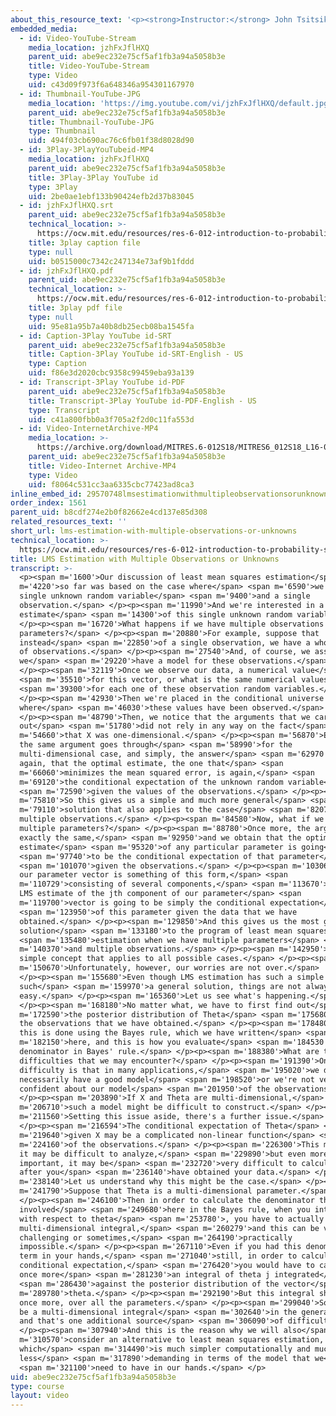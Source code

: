 ```yaml
---
about_this_resource_text: '<p><strong>Instructor:</strong> John Tsitsiklis</p>'
embedded_media:
  - id: Video-YouTube-Stream
    media_location: jzhFxJflHXQ
    parent_uid: abe9ec232e75cf5af1fb3a94a5058b3e
    title: Video-YouTube-Stream
    type: Video
    uid: c43d09f973f6a648346a954301167970
  - id: Thumbnail-YouTube-JPG
    media_location: 'https://img.youtube.com/vi/jzhFxJflHXQ/default.jpg'
    parent_uid: abe9ec232e75cf5af1fb3a94a5058b3e
    title: Thumbnail-YouTube-JPG
    type: Thumbnail
    uid: 494f03cb690ac76c6fb01f38d8028d90
  - id: 3Play-3PlayYouTubeid-MP4
    media_location: jzhFxJflHXQ
    parent_uid: abe9ec232e75cf5af1fb3a94a5058b3e
    title: 3Play-3Play YouTube id
    type: 3Play
    uid: 2be0ae1ebf133b90424efb2d37b83045
  - id: jzhFxJflHXQ.srt
    parent_uid: abe9ec232e75cf5af1fb3a94a5058b3e
    technical_location: >-
      https://ocw.mit.edu/resources/res-6-012-introduction-to-probability-spring-2018/part-ii-inference-limit-theorems/lms-estimation-with-multiple-observations-or-unknowns/jzhFxJflHXQ.srt
    title: 3play caption file
    type: null
    uid: b0515000c7342c247134e73af9b1fddd
  - id: jzhFxJflHXQ.pdf
    parent_uid: abe9ec232e75cf5af1fb3a94a5058b3e
    technical_location: >-
      https://ocw.mit.edu/resources/res-6-012-introduction-to-probability-spring-2018/part-ii-inference-limit-theorems/lms-estimation-with-multiple-observations-or-unknowns/jzhFxJflHXQ.pdf
    title: 3play pdf file
    type: null
    uid: 95e81a95b7a40b8db25ecb08ba1545fa
  - id: Caption-3Play YouTube id-SRT
    parent_uid: abe9ec232e75cf5af1fb3a94a5058b3e
    title: Caption-3Play YouTube id-SRT-English - US
    type: Caption
    uid: f86e3d2020cbc9358c99459eba93a139
  - id: Transcript-3Play YouTube id-PDF
    parent_uid: abe9ec232e75cf5af1fb3a94a5058b3e
    title: Transcript-3Play YouTube id-PDF-English - US
    type: Transcript
    uid: c41a800fbb0a3f705a2f2d0c11fa553d
  - id: Video-InternetArchive-MP4
    media_location: >-
      https://archive.org/download/MITRES.6-012S18/MITRES6_012S18_L16-07_300k.mp4
    parent_uid: abe9ec232e75cf5af1fb3a94a5058b3e
    title: Video-Internet Archive-MP4
    type: Video
    uid: f8064c531cc3aa6335cbc77423ad8ca3
inline_embed_id: 29570748lmsestimationwithmultipleobservationsorunknowns40318631
order_index: 1561
parent_uid: b8cdf274e2b0f82662e4cd137e85d308
related_resources_text: ''
short_url: lms-estimation-with-multiple-observations-or-unknowns
technical_location: >-
  https://ocw.mit.edu/resources/res-6-012-introduction-to-probability-spring-2018/part-ii-inference-limit-theorems/lms-estimation-with-multiple-observations-or-unknowns
title: LMS Estimation with Multiple Observations or Unknowns
transcript: >-
  <p><span m='1600'>Our discussion of least mean squares estimation</span> <span
  m='4220'>so far was based on the case where</span> <span m='6590'>we have a
  single unknown random variable</span> <span m='9400'>and a single
  observation.</span> </p><p><span m='11990'>And we're interested in a point
  estimate</span> <span m='14300'>of this single unknown random variable.</span>
  </p><p><span m='16720'>What happens if we have multiple observations or
  parameters?</span> </p><p><span m='20880'>For example, suppose that
  instead</span> <span m='22850'>of a single observation, we have a whole vector
  of observations.</span> </p><p><span m='27540'>And, of course, we assume that
  we</span> <span m='29220'>have a model for these observations.</span>
  </p><p><span m='32119'>Once we observe our data, a numerical value</span>
  <span m='35510'>for this vector, or what is the same numerical values</span>
  <span m='39300'>for each one of these observation random variables.</span>
  </p><p><span m='42930'>Then we're placed in the conditional universe
  where</span> <span m='46030'>these values have been observed.</span>
  </p><p><span m='48790'>Then, we notice that the arguments that we carried
  out</span> <span m='51780'>did not rely in any way on the fact</span> <span
  m='54660'>that X was one-dimensional.</span> </p><p><span m='56870'>Exactly
  the same argument goes through</span> <span m='58990'>for the
  multi-dimensional case, and simply, the answer</span> <span m='62970'>is
  again, that the optimal estimate, the one that</span> <span
  m='66060'>minimizes the mean squared error, is again,</span> <span
  m='69120'>the conditional expectation of the unknown random variable</span>
  <span m='72590'>given the values of the observations.</span> </p><p><span
  m='75810'>So this gives us a simple and much more general</span> <span
  m='79110'>solution that also applies to the case</span> <span m='82070'>of
  multiple observations.</span> </p><p><span m='84580'>Now, what if we have
  multiple parameters?</span> </p><p><span m='88780'>Once more, the argument is
  exactly the same,</span> <span m='92950'>and we obtain that the optimal
  estimate</span> <span m='95320'>of any particular parameter is going</span>
  <span m='97740'>to be the conditional expectation of that parameter</span>
  <span m='101070'>given the observations.</span> </p><p><span m='103060'>So if
  our parameter vector is something of this form,</span> <span
  m='110729'>consisting of several components,</span> <span m='113670'>then the
  LMS estimate of the jth component of our parameter</span> <span
  m='119700'>vector is going to be simply the conditional expectation</span>
  <span m='123950'>of this parameter given the data that we have
  obtained.</span> </p><p><span m='129850'>And this gives us the most general
  solution</span> <span m='133180'>to the program of least mean squares</span>
  <span m='135480'>estimation when we have multiple parameters</span> <span
  m='140370'>and multiple observations.</span> </p><p><span m='142950'>One very
  simple concept that applies to all possible cases.</span> </p><p><span
  m='150670'>Unfortunately, however, our worries are not over.</span>
  </p><p><span m='155680'>Even though LMS estimation has such a simple and
  such</span> <span m='159970'>a general solution, things are not always
  easy.</span> </p><p><span m='165360'>Let us see what's happening.</span>
  </p><p><span m='168180'>No matter what, we have to first find out</span> <span
  m='172590'>the posterior distribution of Theta</span> <span m='175680'>given
  the observations that we have obtained.</span> </p><p><span m='178480'>And
  this is done using the Bayes rule, which we have written</span> <span
  m='182150'>here, and this is how you evaluate</span> <span m='184530'>the
  denominator in Bayes' rule.</span> </p><p><span m='188380'>What are the
  difficulties that we may encounter?</span> </p><p><span m='191390'>One first
  difficulty is that in many applications,</span> <span m='195020'>we do not
  necessarily have a good model</span> <span m='198520'>or we're not very
  confident about our model</span> <span m='201950'>of the observations.</span>
  </p><p><span m='203890'>If X and Theta are multi-dimensional,</span> <span
  m='206710'>such a model might be difficult to construct.</span> </p><p><span
  m='211560'>Setting this issue aside, there's a further issue.</span>
  </p><p><span m='216594'>The conditional expectation of Theta</span> <span
  m='219640'>given X may be a complicated non-linear function</span> <span
  m='224160'>of the observations.</span> </p><p><span m='226300'>This means that
  it may be difficult to analyze,</span> <span m='229890'>but even more
  important, it may be</span> <span m='232720'>very difficult to calculate even
  after you</span> <span m='236140'>have obtained your data.</span> </p><p><span
  m='238140'>Let us understand why this might be the case.</span> </p><p><span
  m='241790'>Suppose that Theta is a multi-dimensional parameter.</span>
  </p><p><span m='246100'>Then in order to calculate the denominator that's
  involved</span> <span m='249680'>here in the Bayes rule, when you integrate
  with respect to theta</span> <span m='253780'>, you have to actually carry a
  multi-dimensional integral,</span> <span m='260279'>and this can be very
  challenging or sometimes,</span> <span m='264190'>practically
  impossible.</span> </p><p><span m='267110'>Even if you had this denominator
  term in your hands,</span> <span m='271040'>still, in order to calculate a
  conditional expectation,</span> <span m='276420'>you would have to calculate
  once more</span> <span m='281230'>an integral of theta j integrated</span>
  <span m='286430'>against the posterior distribution of the vector</span> <span
  m='289780'>theta.</span> </p><p><span m='292190'>But this integral should be
  once more, over all the parameters.</span> </p><p><span m='299040'>So it would
  be a multi-dimensional integral</span> <span m='302640'>in the general case,
  and that's one additional source</span> <span m='306090'>of difficulty.</span>
  </p><p><span m='307940'>And this is the reason why we will also</span> <span
  m='310570'>consider an alternative to least mean squares estimation,
  which</span> <span m='314490'>is much simpler computationally and much
  less</span> <span m='317890'>demanding in terms of the model that we</span>
  <span m='321100'>need to have in our hands.</span> </p>
uid: abe9ec232e75cf5af1fb3a94a5058b3e
type: course
layout: video
---
```

